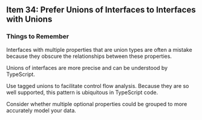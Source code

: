 ## Item 34: Prefer Unions of Interfaces to Interfaces with Unions

### Things to Remember
Interfaces with multiple properties that are union types are often a mistake because they obscure the relationships between these properties.

Unions of interfaces are more precise and can be understood by TypeScript.

Use tagged unions to facilitate control flow analysis. Because they are so well supported, this pattern is ubiquitous in TypeScript code.

Consider whether multiple optional properties could be grouped to more accurately model your data.